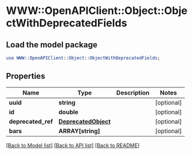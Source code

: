 # WWW::OpenAPIClient::Object::ObjectWithDeprecatedFields

## Load the model package
```perl
use WWW::OpenAPIClient::Object::ObjectWithDeprecatedFields;
```

## Properties
Name | Type | Description | Notes
------------ | ------------- | ------------- | -------------
**uuid** | **string** |  | [optional] 
**id** | **double** |  | [optional] 
**deprecated_ref** | [**DeprecatedObject**](DeprecatedObject.md) |  | [optional] 
**bars** | **ARRAY[string]** |  | [optional] 

[[Back to Model list]](../README.md#documentation-for-models) [[Back to API list]](../README.md#documentation-for-api-endpoints) [[Back to README]](../README.md)


